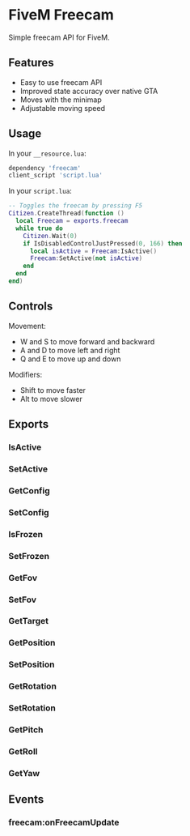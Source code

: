 FiveM Freecam
=============

Simple freecam API for FiveM.

Features
--------

- Easy to use freecam API
- Improved state accuracy over native GTA
- Moves with the minimap
- Adjustable moving speed

Usage
-----

In your `__resource.lua`:
```lua
dependency 'freecam'
client_script 'script.lua'
```

In your `script.lua`:
```lua
-- Toggles the freecam by pressing F5
Citizen.CreateThread(function ()
  local Freecam = exports.freecam
  while true do
    Citizen.Wait(0)
    if IsDisabledControlJustPressed(0, 166) then
      local isActive = Freecam:IsActive()
      Freecam:SetActive(not isActive)
    end
  end
end)
```

Controls
--------

Movement:
- W and S to move forward and backward
- A and D to move left and right
- Q and E to move up and down

Modifiers:
- Shift to move faster
- Alt to move slower


Exports
-------

### IsActive
### SetActive
### GetConfig
### SetConfig
### IsFrozen
### SetFrozen
### GetFov
### SetFov
### GetTarget
### GetPosition
### SetPosition
### GetRotation
### SetRotation
### GetPitch
### GetRoll
### GetYaw

Events
------

### freecam:onFreecamUpdate
